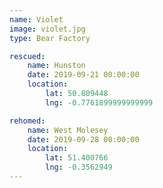 ```yaml
---
name: Violet
image: violet.jpg
type: Bear Factory

rescued:
    name: Hunston
    date: 2019-09-21 00:00:00
    location:
        lat: 50.809448
        lng: -0.7761899999999999

rehomed:
    name: West Molesey
    date: 2019-09-28 00:00:00
    location:
        lat: 51.400766
        lng: -0.3562949
---
```

